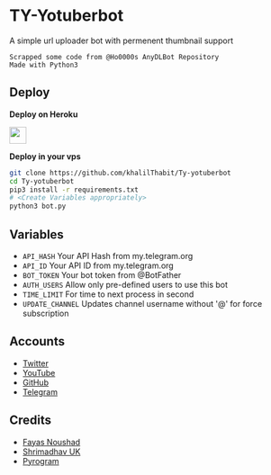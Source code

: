 # TY-Yotuberbot

A simple url uploader bot with permenent thumbnail support

```
Scrapped some code from @Ho0000s AnyDLBot Repository
Made with Python3
```

## Deploy 

<b>Deploy on Heroku</b>
<p align="left">
  <a href="https://heroku.com/deploy?template=https://github.com/khalilThabit/Ty-yotuberbot">
     <img height="30px" src="https://img.shields.io/badge/Deploy%20To%20Heroku-blueviolet?style=for-the-badge&logo=heroku">
  </a>
</p>

<b>Deploy in your vps</b>
```sh
git clone https://github.com/khalilThabit/Ty-yotuberbot
cd Ty-yotuberbot
pip3 install -r requirements.txt
# <Create Variables appropriately>
python3 bot.py
```

## Variables

* `API_HASH` Your API Hash from my.telegram.org
* `API_ID` Your API ID from my.telegram.org
* `BOT_TOKEN` Your bot token from @BotFather
* `AUTH_USERS` Allow only pre-defined users to use this bot
* `TIME_LIMIT` For time to next process in second 
* `UPDATE_CHANNEL` Updates channel username without '@' for force subscription

## Accounts

* [Twitter](https://twitter.com/Y5_M5)
* [YouTube](https://youtube.com/channel/UCo3BrCslEn8ru34gTXyfVnQ)
* [GitHub](https://github.com/khalilThabit)
* [Telegram](https://telegram.me/Y5_M5)

## Credits

* [Fayas Noushad](https://github.com/khalilThabit)
* [Shrimadhav UK](https://github.com/SpEcHIDe)
* [Pyrogram](https://github.com/pyrogram/pyrogram)

